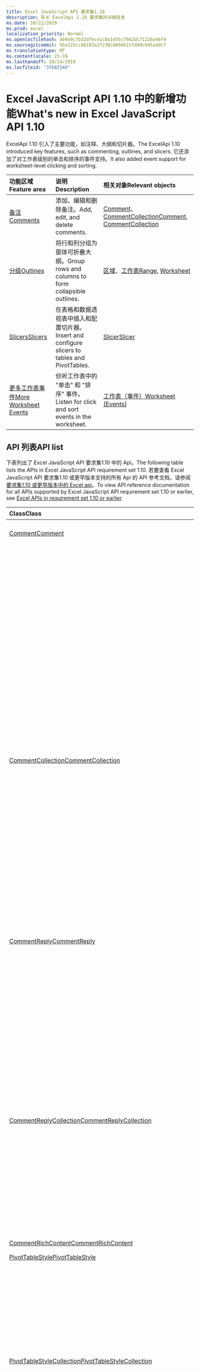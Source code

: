 ```yaml
---
title: Excel JavaScript API 要求集1.10
description: 有关 ExcelApi 1.10 要求集的详细信息
ms.date: 10/22/2019
ms.prod: excel
localization_priority: Normal
ms.openlocfilehash: a04e9c7b32dfece1c8a1455c7662dc71228a46f4
ms.sourcegitcommit: 5ba325cc88183a3f230cd89d615fd49c695addcf
ms.translationtype: MT
ms.contentlocale: zh-CN
ms.lasthandoff: 10/24/2019
ms.locfileid: "37682548"
---
```

# <a name="whats-new-in-excel-javascript-api-110"></a><span data-ttu-id="144a0-103">Excel JavaScript API 1.10 中的新增功能</span><span class="sxs-lookup"><span data-stu-id="144a0-103">What's new in Excel JavaScript API 1.10</span></span>

<span data-ttu-id="144a0-104">ExcelApi 1.10 引入了主要功能，如注释、大纲和切片器。</span><span class="sxs-lookup"><span data-stu-id="144a0-104">The ExcelApi 1.10 introduced key features, such as commenting, outlines, and slicers.</span></span> <span data-ttu-id="144a0-105">它还添加了对工作表级别的单击和排序的事件支持。</span><span class="sxs-lookup"><span data-stu-id="144a0-105">It also added event support for worksheet-level clicking and sorting.</span></span>

| <span data-ttu-id="144a0-106">功能区域</span><span class="sxs-lookup"><span data-stu-id="144a0-106">Feature area</span></span> | <span data-ttu-id="144a0-107">说明</span><span class="sxs-lookup"><span data-stu-id="144a0-107">Description</span></span> | <span data-ttu-id="144a0-108">相关对象</span><span class="sxs-lookup"><span data-stu-id="144a0-108">Relevant objects</span></span> |
|:--- |:--- |:--- |
| [<span data-ttu-id="144a0-109">备注</span><span class="sxs-lookup"><span data-stu-id="144a0-109">Comments</span></span>](../../excel/excel-add-ins-comments.md) | <span data-ttu-id="144a0-110">添加、编辑和删除备注。</span><span class="sxs-lookup"><span data-stu-id="144a0-110">Add, edit, and delete comments.</span></span> | <span data-ttu-id="144a0-111">[Comment](/javascript/api/excel/excel.comment)、[CommentCollection](/javascript/api/excel/excel.commentcollection)</span><span class="sxs-lookup"><span data-stu-id="144a0-111">[Comment](/javascript/api/excel/excel.comment), [CommentCollection](/javascript/api/excel/excel.commentcollection)</span></span> |
| [<span data-ttu-id="144a0-112">分级</span><span class="sxs-lookup"><span data-stu-id="144a0-112">Outlines</span></span>](../../excel/excel-add-ins-ranges-advanced.md#group-data-for-an-outline) | <span data-ttu-id="144a0-113">将行和列分组为窗体可折叠大纲。</span><span class="sxs-lookup"><span data-stu-id="144a0-113">Group rows and columns to form collapsible outlines.</span></span> | <span data-ttu-id="144a0-114">[区域](/javascript/api/excel/excel.range)、[工作表](/javascript/api/excel/excel.worksheet)</span><span class="sxs-lookup"><span data-stu-id="144a0-114">[Range](/javascript/api/excel/excel.range), [Worksheet](/javascript/api/excel/excel.worksheet)</span></span> |
| [<span data-ttu-id="144a0-115">Slicers</span><span class="sxs-lookup"><span data-stu-id="144a0-115">Slicers</span></span>](../../excel/excel-add-ins-pivottables.md#slicers) | <span data-ttu-id="144a0-116">在表格和数据透视表中插入和配置切片器。</span><span class="sxs-lookup"><span data-stu-id="144a0-116">Insert and configure slicers to tables and PivotTables.</span></span> | [<span data-ttu-id="144a0-117">Slicer</span><span class="sxs-lookup"><span data-stu-id="144a0-117">Slicer</span></span>](/javascript/api/excel/excel.slicer) |
| [<span data-ttu-id="144a0-118">更多工作表事件</span><span class="sxs-lookup"><span data-stu-id="144a0-118">More Worksheet Events</span></span>](../../excel/excel-add-ins-events.md) | <span data-ttu-id="144a0-119">侦听工作表中的 "单击" 和 "排序" 事件。</span><span class="sxs-lookup"><span data-stu-id="144a0-119">Listen for click and sort events in the worksheet.</span></span> | [<span data-ttu-id="144a0-120">工作表（事件）</span><span class="sxs-lookup"><span data-stu-id="144a0-120">Worksheet (Events)</span></span>](/javascript/api/excel/excel.worksheet#events) |

## <a name="api-list"></a><span data-ttu-id="144a0-121">API 列表</span><span class="sxs-lookup"><span data-stu-id="144a0-121">API list</span></span>

<span data-ttu-id="144a0-122">下表列出了 Excel JavaScript API 要求集1.10 中的 Api。</span><span class="sxs-lookup"><span data-stu-id="144a0-122">The following table lists the APIs in Excel JavaScript API requirement set 1.10.</span></span> <span data-ttu-id="144a0-123">若要查看 Excel JavaScript API 要求集1.10 或更早版本支持的所有 Api 的 API 参考文档，请参阅[要求集1.10 或更早版本中的 Excel api](/javascript/api/excel?view=excel-js-1.10)。</span><span class="sxs-lookup"><span data-stu-id="144a0-123">To view API reference documentation for all APIs supported by Excel JavaScript API requirement set 1.10 or earlier, see [Excel APIs in requirement set 1.10 or earlier](/javascript/api/excel?view=excel-js-1.10).</span></span>

| <span data-ttu-id="144a0-124">Class</span><span class="sxs-lookup"><span data-stu-id="144a0-124">Class</span></span> | <span data-ttu-id="144a0-125">域</span><span class="sxs-lookup"><span data-stu-id="144a0-125">Fields</span></span> | <span data-ttu-id="144a0-126">说明</span><span class="sxs-lookup"><span data-stu-id="144a0-126">Description</span></span> |
|:---|:---|:---|
|[<span data-ttu-id="144a0-127">Comment</span><span class="sxs-lookup"><span data-stu-id="144a0-127">Comment</span></span>](/javascript/api/excel/excel.comment)|[<span data-ttu-id="144a0-128">content</span><span class="sxs-lookup"><span data-stu-id="144a0-128">content</span></span>](/javascript/api/excel/excel.comment#content)|<span data-ttu-id="144a0-129">获取或设置批注的内容。</span><span class="sxs-lookup"><span data-stu-id="144a0-129">Gets or sets the comment's content.</span></span> <span data-ttu-id="144a0-130">字符串为纯文本。</span><span class="sxs-lookup"><span data-stu-id="144a0-130">The string is plain text.</span></span>|
||[<span data-ttu-id="144a0-131">delete()</span><span class="sxs-lookup"><span data-stu-id="144a0-131">delete()</span></span>](/javascript/api/excel/excel.comment#delete--)|<span data-ttu-id="144a0-132">删除批注和所有连接的答复。</span><span class="sxs-lookup"><span data-stu-id="144a0-132">Deletes the comment and all the connected replies.</span></span>|
||[<span data-ttu-id="144a0-133">getLocation()</span><span class="sxs-lookup"><span data-stu-id="144a0-133">getLocation()</span></span>](/javascript/api/excel/excel.comment#getlocation--)|<span data-ttu-id="144a0-134">获取此注释所在的单元格。</span><span class="sxs-lookup"><span data-stu-id="144a0-134">Gets the cell where this comment is located.</span></span>|
||[<span data-ttu-id="144a0-135">authorEmail</span><span class="sxs-lookup"><span data-stu-id="144a0-135">authorEmail</span></span>](/javascript/api/excel/excel.comment#authoremail)|<span data-ttu-id="144a0-136">获取批注作者的电子邮件。</span><span class="sxs-lookup"><span data-stu-id="144a0-136">Gets the email of the comment's author.</span></span>|
||[<span data-ttu-id="144a0-137">authorName</span><span class="sxs-lookup"><span data-stu-id="144a0-137">authorName</span></span>](/javascript/api/excel/excel.comment#authorname)|<span data-ttu-id="144a0-138">获取批注作者的姓名。</span><span class="sxs-lookup"><span data-stu-id="144a0-138">Gets the name of the comment's author.</span></span>|
||[<span data-ttu-id="144a0-139">creationDate</span><span class="sxs-lookup"><span data-stu-id="144a0-139">creationDate</span></span>](/javascript/api/excel/excel.comment#creationdate)|<span data-ttu-id="144a0-140">获取批注的创建时间。</span><span class="sxs-lookup"><span data-stu-id="144a0-140">Gets the creation time of the comment.</span></span> <span data-ttu-id="144a0-141">如果批注是从备注转换而来的，则返回 null，因为批注没有创建日期。</span><span class="sxs-lookup"><span data-stu-id="144a0-141">Returns null if the comment was converted from a note, since the comment does not have a creation date.</span></span>|
||[<span data-ttu-id="144a0-142">id</span><span class="sxs-lookup"><span data-stu-id="144a0-142">id</span></span>](/javascript/api/excel/excel.comment#id)|<span data-ttu-id="144a0-143">表示批注标识符。</span><span class="sxs-lookup"><span data-stu-id="144a0-143">Represents the comment identifier.</span></span> <span data-ttu-id="144a0-144">只读。</span><span class="sxs-lookup"><span data-stu-id="144a0-144">Read-only.</span></span>|
||[<span data-ttu-id="144a0-145">replies</span><span class="sxs-lookup"><span data-stu-id="144a0-145">replies</span></span>](/javascript/api/excel/excel.comment#replies)|<span data-ttu-id="144a0-146">表示与批注关联的回复对象的集合。</span><span class="sxs-lookup"><span data-stu-id="144a0-146">Represents a collection of reply objects associated with the comment.</span></span> <span data-ttu-id="144a0-147">只读。</span><span class="sxs-lookup"><span data-stu-id="144a0-147">Read-only.</span></span>|
|[<span data-ttu-id="144a0-148">CommentCollection</span><span class="sxs-lookup"><span data-stu-id="144a0-148">CommentCollection</span></span>](/javascript/api/excel/excel.commentcollection)|[<span data-ttu-id="144a0-149">add （cellAddress： Range \| string，Content： CommentRichContent \| string，contenttype？： Excel. contenttype）</span><span class="sxs-lookup"><span data-stu-id="144a0-149">add(cellAddress: Range \| string, content: CommentRichContent \| string, contentType?: Excel.ContentType)</span></span>](/javascript/api/excel/excel.commentcollection#add-celladdress--content--contenttype-)|<span data-ttu-id="144a0-150">使用给定单元格上的给定内容创建新批注。</span><span class="sxs-lookup"><span data-stu-id="144a0-150">Creates a new comment with the given content on the given cell.</span></span> <span data-ttu-id="144a0-151">如果`InvalidArgument`提供的范围大于一个单元格，则会引发错误。</span><span class="sxs-lookup"><span data-stu-id="144a0-151">An `InvalidArgument` error is thrown if the provided range is larger than one cell.</span></span>|
||[<span data-ttu-id="144a0-152">getCount()</span><span class="sxs-lookup"><span data-stu-id="144a0-152">getCount()</span></span>](/javascript/api/excel/excel.commentcollection#getcount--)|<span data-ttu-id="144a0-153">获取集合中的批注数量。</span><span class="sxs-lookup"><span data-stu-id="144a0-153">Gets the number of comments in the collection.</span></span>|
||[<span data-ttu-id="144a0-154">getItem(commentId: string)</span><span class="sxs-lookup"><span data-stu-id="144a0-154">getItem(commentId: string)</span></span>](/javascript/api/excel/excel.commentcollection#getitem-commentid-)|<span data-ttu-id="144a0-155">根据其 ID 从集合中获取批注。</span><span class="sxs-lookup"><span data-stu-id="144a0-155">Gets a comment from the collection based on its ID.</span></span> <span data-ttu-id="144a0-156">只读。</span><span class="sxs-lookup"><span data-stu-id="144a0-156">Read-only.</span></span>|
||[<span data-ttu-id="144a0-157">getItemAt(index: number)</span><span class="sxs-lookup"><span data-stu-id="144a0-157">getItemAt(index: number)</span></span>](/javascript/api/excel/excel.commentcollection#getitemat-index-)|<span data-ttu-id="144a0-158">根据其位置从集合中获取批注。</span><span class="sxs-lookup"><span data-stu-id="144a0-158">Gets a comment from the collection based on its position.</span></span>|
||[<span data-ttu-id="144a0-159">getItemByCell(cellAddress: Range \| string)</span><span class="sxs-lookup"><span data-stu-id="144a0-159">getItemByCell(cellAddress: Range \| string)</span></span>](/javascript/api/excel/excel.commentcollection#getitembycell-celladdress-)|<span data-ttu-id="144a0-160">从指定单元格获取的批注。</span><span class="sxs-lookup"><span data-stu-id="144a0-160">Gets the comment from the specified cell.</span></span>|
||[<span data-ttu-id="144a0-161">getItemByReplyId(replyId: string)</span><span class="sxs-lookup"><span data-stu-id="144a0-161">getItemByReplyId(replyId: string)</span></span>](/javascript/api/excel/excel.commentcollection#getitembyreplyid-replyid-)|<span data-ttu-id="144a0-162">获取给定答复连接到的注释。</span><span class="sxs-lookup"><span data-stu-id="144a0-162">Gets the comment to which the given reply is connected.</span></span>|
||[<span data-ttu-id="144a0-163">items</span><span class="sxs-lookup"><span data-stu-id="144a0-163">items</span></span>](/javascript/api/excel/excel.commentcollection#items)|<span data-ttu-id="144a0-164">获取此集合中已加载的子项。</span><span class="sxs-lookup"><span data-stu-id="144a0-164">Gets the loaded child items in this collection.</span></span>|
|[<span data-ttu-id="144a0-165">CommentReply</span><span class="sxs-lookup"><span data-stu-id="144a0-165">CommentReply</span></span>](/javascript/api/excel/excel.commentreply)|[<span data-ttu-id="144a0-166">content</span><span class="sxs-lookup"><span data-stu-id="144a0-166">content</span></span>](/javascript/api/excel/excel.commentreply#content)|<span data-ttu-id="144a0-167">获取或设置批注回复的内容。</span><span class="sxs-lookup"><span data-stu-id="144a0-167">Gets or sets the comment reply's content.</span></span> <span data-ttu-id="144a0-168">字符串为纯文本。</span><span class="sxs-lookup"><span data-stu-id="144a0-168">The string is plain text.</span></span>|
||[<span data-ttu-id="144a0-169">delete()</span><span class="sxs-lookup"><span data-stu-id="144a0-169">delete()</span></span>](/javascript/api/excel/excel.commentreply#delete--)|<span data-ttu-id="144a0-170">删除批注回复。</span><span class="sxs-lookup"><span data-stu-id="144a0-170">Deletes the comment reply.</span></span>|
||[<span data-ttu-id="144a0-171">getLocation()</span><span class="sxs-lookup"><span data-stu-id="144a0-171">getLocation()</span></span>](/javascript/api/excel/excel.commentreply#getlocation--)|<span data-ttu-id="144a0-172">获取此批注答复所在的单元格。</span><span class="sxs-lookup"><span data-stu-id="144a0-172">Gets the cell where this comment reply is located.</span></span>|
||[<span data-ttu-id="144a0-173">getParentComment()</span><span class="sxs-lookup"><span data-stu-id="144a0-173">getParentComment()</span></span>](/javascript/api/excel/excel.commentreply#getparentcomment--)|<span data-ttu-id="144a0-174">获取此回复的父注释。</span><span class="sxs-lookup"><span data-stu-id="144a0-174">Gets the parent comment of this reply.</span></span>|
||[<span data-ttu-id="144a0-175">authorEmail</span><span class="sxs-lookup"><span data-stu-id="144a0-175">authorEmail</span></span>](/javascript/api/excel/excel.commentreply#authoremail)|<span data-ttu-id="144a0-176">获取批注回复作者的电子邮件。</span><span class="sxs-lookup"><span data-stu-id="144a0-176">Gets the email of the comment reply's author.</span></span>|
||[<span data-ttu-id="144a0-177">authorName</span><span class="sxs-lookup"><span data-stu-id="144a0-177">authorName</span></span>](/javascript/api/excel/excel.commentreply#authorname)|<span data-ttu-id="144a0-178">获取批注回复作者的姓名。</span><span class="sxs-lookup"><span data-stu-id="144a0-178">Gets the name of the comment reply's author.</span></span>|
||[<span data-ttu-id="144a0-179">creationDate</span><span class="sxs-lookup"><span data-stu-id="144a0-179">creationDate</span></span>](/javascript/api/excel/excel.commentreply#creationdate)|<span data-ttu-id="144a0-180">获取批注回复的创建时间。</span><span class="sxs-lookup"><span data-stu-id="144a0-180">Gets the creation time of the comment reply.</span></span>|
||[<span data-ttu-id="144a0-181">id</span><span class="sxs-lookup"><span data-stu-id="144a0-181">id</span></span>](/javascript/api/excel/excel.commentreply#id)|<span data-ttu-id="144a0-182">表示批注回复标识符。</span><span class="sxs-lookup"><span data-stu-id="144a0-182">Represents the comment reply identifier.</span></span> <span data-ttu-id="144a0-183">只读。</span><span class="sxs-lookup"><span data-stu-id="144a0-183">Read-only.</span></span>|
|[<span data-ttu-id="144a0-184">CommentReplyCollection</span><span class="sxs-lookup"><span data-stu-id="144a0-184">CommentReplyCollection</span></span>](/javascript/api/excel/excel.commentreplycollection)|[<span data-ttu-id="144a0-185">add （content： CommentRichContent \| String，contenttype？： Excel. contenttype）</span><span class="sxs-lookup"><span data-stu-id="144a0-185">add(content: CommentRichContent \| string, contentType?: Excel.ContentType)</span></span>](/javascript/api/excel/excel.commentreplycollection#add-content--contenttype-)|<span data-ttu-id="144a0-186">为批注创建批注回复。</span><span class="sxs-lookup"><span data-stu-id="144a0-186">Creates a comment reply for comment.</span></span>|
||[<span data-ttu-id="144a0-187">getCount()</span><span class="sxs-lookup"><span data-stu-id="144a0-187">getCount()</span></span>](/javascript/api/excel/excel.commentreplycollection#getcount--)|<span data-ttu-id="144a0-188">获取集合中的批注回复数量。</span><span class="sxs-lookup"><span data-stu-id="144a0-188">Gets the number of comment replies in the collection.</span></span>|
||[<span data-ttu-id="144a0-189">getItem(commentReplyId: string)</span><span class="sxs-lookup"><span data-stu-id="144a0-189">getItem(commentReplyId: string)</span></span>](/javascript/api/excel/excel.commentreplycollection#getitem-commentreplyid-)|<span data-ttu-id="144a0-190">返回由其 ID 标识的批注回复。</span><span class="sxs-lookup"><span data-stu-id="144a0-190">Returns a comment reply identified by its ID.</span></span> <span data-ttu-id="144a0-191">只读。</span><span class="sxs-lookup"><span data-stu-id="144a0-191">Read-only.</span></span>|
||[<span data-ttu-id="144a0-192">getItemAt(index: number)</span><span class="sxs-lookup"><span data-stu-id="144a0-192">getItemAt(index: number)</span></span>](/javascript/api/excel/excel.commentreplycollection#getitemat-index-)|<span data-ttu-id="144a0-193">根据其在集合中的位置获取批注回复。</span><span class="sxs-lookup"><span data-stu-id="144a0-193">Gets a comment reply based on its position in the collection.</span></span>|
||[<span data-ttu-id="144a0-194">items</span><span class="sxs-lookup"><span data-stu-id="144a0-194">items</span></span>](/javascript/api/excel/excel.commentreplycollection#items)|<span data-ttu-id="144a0-195">获取此集合中已加载的子项。</span><span class="sxs-lookup"><span data-stu-id="144a0-195">Gets the loaded child items in this collection.</span></span>|
|[<span data-ttu-id="144a0-196">CommentRichContent</span><span class="sxs-lookup"><span data-stu-id="144a0-196">CommentRichContent</span></span>](/javascript/api/excel/excel.commentrichcontent)||[<span data-ttu-id="144a0-197">PivotLayout</span><span class="sxs-lookup"><span data-stu-id="144a0-197">PivotLayout</span></span>](/javascript/api/excel/excel.pivotlayout)|[<span data-ttu-id="144a0-198">enableFieldList</span><span class="sxs-lookup"><span data-stu-id="144a0-198">enableFieldList</span></span>](/javascript/api/excel/excel.pivotlayout#enablefieldlist)|<span data-ttu-id="144a0-199">指定是否可以 UI 中显示字段列表。</span><span class="sxs-lookup"><span data-stu-id="144a0-199">Specifies whether the field list can be shown in the UI.</span></span>|
|[<span data-ttu-id="144a0-200">PivotTableStyle</span><span class="sxs-lookup"><span data-stu-id="144a0-200">PivotTableStyle</span></span>](/javascript/api/excel/excel.pivottablestyle)|[<span data-ttu-id="144a0-201">delete()</span><span class="sxs-lookup"><span data-stu-id="144a0-201">delete()</span></span>](/javascript/api/excel/excel.pivottablestyle#delete--)|<span data-ttu-id="144a0-202">删除 PivotTableStyle。</span><span class="sxs-lookup"><span data-stu-id="144a0-202">Deletes the PivotTableStyle.</span></span>|
||[<span data-ttu-id="144a0-203">duplicate()</span><span class="sxs-lookup"><span data-stu-id="144a0-203">duplicate()</span></span>](/javascript/api/excel/excel.pivottablestyle#duplicate--)|<span data-ttu-id="144a0-204">使用所有样式元素的副本创建此 PivotTableStyle 的副本。</span><span class="sxs-lookup"><span data-stu-id="144a0-204">Creates a duplicate of this PivotTableStyle with copies of all the style elements.</span></span>|
||[<span data-ttu-id="144a0-205">name</span><span class="sxs-lookup"><span data-stu-id="144a0-205">name</span></span>](/javascript/api/excel/excel.pivottablestyle#name)|<span data-ttu-id="144a0-206">获取 PivotTableStyle 的名称。</span><span class="sxs-lookup"><span data-stu-id="144a0-206">Gets the name of the PivotTableStyle.</span></span>|
||[<span data-ttu-id="144a0-207">readOnly</span><span class="sxs-lookup"><span data-stu-id="144a0-207">readOnly</span></span>](/javascript/api/excel/excel.pivottablestyle#readonly)|<span data-ttu-id="144a0-208">指定此 PivotTableStyle 对象是否为只读。</span><span class="sxs-lookup"><span data-stu-id="144a0-208">Specifies whether this PivotTableStyle object is read-only.</span></span> <span data-ttu-id="144a0-209">只读。</span><span class="sxs-lookup"><span data-stu-id="144a0-209">Read-only.</span></span>|
|[<span data-ttu-id="144a0-210">PivotTableStyleCollection</span><span class="sxs-lookup"><span data-stu-id="144a0-210">PivotTableStyleCollection</span></span>](/javascript/api/excel/excel.pivottablestylecollection)|[<span data-ttu-id="144a0-211">add(name: string, makeUniqueName?: boolean)</span><span class="sxs-lookup"><span data-stu-id="144a0-211">add(name: string, makeUniqueName?: boolean)</span></span>](/javascript/api/excel/excel.pivottablestylecollection#add-name--makeuniquename-)|<span data-ttu-id="144a0-212">使用指定名称创建空白 PivotTableStyle。</span><span class="sxs-lookup"><span data-stu-id="144a0-212">Creates a blank PivotTableStyle with the specified name.</span></span>|
||[<span data-ttu-id="144a0-213">getCount()</span><span class="sxs-lookup"><span data-stu-id="144a0-213">getCount()</span></span>](/javascript/api/excel/excel.pivottablestylecollection#getcount--)|<span data-ttu-id="144a0-214">获取集合中 PivotTable 的数量。</span><span class="sxs-lookup"><span data-stu-id="144a0-214">Gets the number of PivotTable styles in the collection.</span></span>|
||[<span data-ttu-id="144a0-215">getDefault()</span><span class="sxs-lookup"><span data-stu-id="144a0-215">getDefault()</span></span>](/javascript/api/excel/excel.pivottablestylecollection#getdefault--)|<span data-ttu-id="144a0-216">获取父对象范围的默认 PivotTableStyle。</span><span class="sxs-lookup"><span data-stu-id="144a0-216">Gets the default PivotTableStyle for the parent object's scope.</span></span>|
||[<span data-ttu-id="144a0-217">getItem(name: string)</span><span class="sxs-lookup"><span data-stu-id="144a0-217">getItem(name: string)</span></span>](/javascript/api/excel/excel.pivottablestylecollection#getitem-name-)|<span data-ttu-id="144a0-218">按名称获取 PivotTableStyle。</span><span class="sxs-lookup"><span data-stu-id="144a0-218">Gets a PivotTableStyle by name.</span></span>|
||[<span data-ttu-id="144a0-219">getItemOrNullObject(name: string)</span><span class="sxs-lookup"><span data-stu-id="144a0-219">getItemOrNullObject(name: string)</span></span>](/javascript/api/excel/excel.pivottablestylecollection#getitemornullobject-name-)|<span data-ttu-id="144a0-220">按名称获取 PivotTableStyle。</span><span class="sxs-lookup"><span data-stu-id="144a0-220">Gets a PivotTableStyle by name.</span></span> <span data-ttu-id="144a0-221">如果没有 PivotTableStyle，将返回 null 对象。</span><span class="sxs-lookup"><span data-stu-id="144a0-221">If the PivotTableStyle does not exist, will return a null object.</span></span>|
||[<span data-ttu-id="144a0-222">items</span><span class="sxs-lookup"><span data-stu-id="144a0-222">items</span></span>](/javascript/api/excel/excel.pivottablestylecollection#items)|<span data-ttu-id="144a0-223">获取此集合中已加载的子项。</span><span class="sxs-lookup"><span data-stu-id="144a0-223">Gets the loaded child items in this collection.</span></span>|
||[<span data-ttu-id="144a0-224">setDefault(newDefaultStyle: PivotTableStyle \| string)</span><span class="sxs-lookup"><span data-stu-id="144a0-224">setDefault(newDefaultStyle: PivotTableStyle \| string)</span></span>](/javascript/api/excel/excel.pivottablestylecollection#setdefault-newdefaultstyle-)|<span data-ttu-id="144a0-225">设置在父对象范围内使用的默认 PivotTableStyle。</span><span class="sxs-lookup"><span data-stu-id="144a0-225">Sets the default PivotTableStyle for use in the parent object's scope.</span></span>|
|[<span data-ttu-id="144a0-226">Range</span><span class="sxs-lookup"><span data-stu-id="144a0-226">Range</span></span>](/javascript/api/excel/excel.range)|[<span data-ttu-id="144a0-227">group （groupOption： GroupOption）</span><span class="sxs-lookup"><span data-stu-id="144a0-227">group(groupOption: Excel.GroupOption)</span></span>](/javascript/api/excel/excel.range#group-groupoption-)|<span data-ttu-id="144a0-228">对列和行进行分组以进行分级显示。</span><span class="sxs-lookup"><span data-stu-id="144a0-228">Groups columns and rows for an outline.</span></span>|
||[<span data-ttu-id="144a0-229">hideGroupDetails （groupOption： GroupOption）</span><span class="sxs-lookup"><span data-stu-id="144a0-229">hideGroupDetails(groupOption: Excel.GroupOption)</span></span>](/javascript/api/excel/excel.range#hidegroupdetails-groupoption-)|<span data-ttu-id="144a0-230">隐藏行或列组的详细信息。</span><span class="sxs-lookup"><span data-stu-id="144a0-230">Hide details of the row or column group.</span></span>|
||[<span data-ttu-id="144a0-231">height</span><span class="sxs-lookup"><span data-stu-id="144a0-231">height</span></span>](/javascript/api/excel/excel.range#height)|<span data-ttu-id="144a0-232">返回从区域的上边缘到区域的下边缘的 100％ 缩放的距离（以磅为单位）。</span><span class="sxs-lookup"><span data-stu-id="144a0-232">Returns the distance in points, for 100% zoom, from top edge of the range to bottom edge of the range.</span></span> <span data-ttu-id="144a0-233">只读。</span><span class="sxs-lookup"><span data-stu-id="144a0-233">Read-only.</span></span>|
||[<span data-ttu-id="144a0-234">left</span><span class="sxs-lookup"><span data-stu-id="144a0-234">left</span></span>](/javascript/api/excel/excel.range#left)|<span data-ttu-id="144a0-235">返回从工作表的左边缘到区域的左边缘的 100％ 缩放的距离（以磅为单位）。</span><span class="sxs-lookup"><span data-stu-id="144a0-235">Returns the distance in points, for 100% zoom, from left edge of the worksheet to left edge of the range.</span></span> <span data-ttu-id="144a0-236">只读。</span><span class="sxs-lookup"><span data-stu-id="144a0-236">Read-only.</span></span>|
||[<span data-ttu-id="144a0-237">top</span><span class="sxs-lookup"><span data-stu-id="144a0-237">top</span></span>](/javascript/api/excel/excel.range#top)|<span data-ttu-id="144a0-238">返回从工作表的上边缘到区域的上边缘的 100％ 缩放的距离（以磅为单位）。</span><span class="sxs-lookup"><span data-stu-id="144a0-238">Returns the distance in points, for 100% zoom, from top edge of the worksheet to top edge of the range.</span></span> <span data-ttu-id="144a0-239">只读。</span><span class="sxs-lookup"><span data-stu-id="144a0-239">Read-only.</span></span>|
||[<span data-ttu-id="144a0-240">width</span><span class="sxs-lookup"><span data-stu-id="144a0-240">width</span></span>](/javascript/api/excel/excel.range#width)|<span data-ttu-id="144a0-241">返回从区域的左边缘到区域的右边缘的 100％ 缩放的距离（以磅为单位）。</span><span class="sxs-lookup"><span data-stu-id="144a0-241">Returns the distance in points, for 100% zoom, from left edge of the range to right edge of the range.</span></span> <span data-ttu-id="144a0-242">只读。</span><span class="sxs-lookup"><span data-stu-id="144a0-242">Read-only.</span></span>|
||[<span data-ttu-id="144a0-243">showGroupDetails （groupOption： GroupOption）</span><span class="sxs-lookup"><span data-stu-id="144a0-243">showGroupDetails(groupOption: Excel.GroupOption)</span></span>](/javascript/api/excel/excel.range#showgroupdetails-groupoption-)|<span data-ttu-id="144a0-244">显示行或列组的详细信息。</span><span class="sxs-lookup"><span data-stu-id="144a0-244">Show details of the row or column group.</span></span>|
||[<span data-ttu-id="144a0-245">取消分组（groupOption： GroupOption）</span><span class="sxs-lookup"><span data-stu-id="144a0-245">ungroup(groupOption: Excel.GroupOption)</span></span>](/javascript/api/excel/excel.range#ungroup-groupoption-)|<span data-ttu-id="144a0-246">取消边框的列和行的组合。</span><span class="sxs-lookup"><span data-stu-id="144a0-246">Ungroups columns and rows for an outline.</span></span>|
|[<span data-ttu-id="144a0-247">Shape</span><span class="sxs-lookup"><span data-stu-id="144a0-247">Shape</span></span>](/javascript/api/excel/excel.shape)|[<span data-ttu-id="144a0-248">copyTo(destinationSheet?: Worksheet \| string)</span><span class="sxs-lookup"><span data-stu-id="144a0-248">copyTo(destinationSheet?: Worksheet \| string)</span></span>](/javascript/api/excel/excel.shape#copyto-destinationsheet-)|<span data-ttu-id="144a0-249">复制并粘贴 Shape 对象。</span><span class="sxs-lookup"><span data-stu-id="144a0-249">Copies and pastes a Shape object.</span></span>|
||[<span data-ttu-id="144a0-250">placement</span><span class="sxs-lookup"><span data-stu-id="144a0-250">placement</span></span>](/javascript/api/excel/excel.shape#placement)|<span data-ttu-id="144a0-251">表示对象如何附加到其下方的单元格。</span><span class="sxs-lookup"><span data-stu-id="144a0-251">Represents how the object is attached to the cells below it.</span></span>|
|[<span data-ttu-id="144a0-252">Slicer</span><span class="sxs-lookup"><span data-stu-id="144a0-252">Slicer</span></span>](/javascript/api/excel/excel.slicer)|[<span data-ttu-id="144a0-253">caption</span><span class="sxs-lookup"><span data-stu-id="144a0-253">caption</span></span>](/javascript/api/excel/excel.slicer#caption)|<span data-ttu-id="144a0-254">表示切片器的标题。</span><span class="sxs-lookup"><span data-stu-id="144a0-254">Represents the caption of slicer.</span></span>|
||[<span data-ttu-id="144a0-255">clearFilters()</span><span class="sxs-lookup"><span data-stu-id="144a0-255">clearFilters()</span></span>](/javascript/api/excel/excel.slicer#clearfilters--)|<span data-ttu-id="144a0-256">清除当前切片器上应用的所有筛选器。</span><span class="sxs-lookup"><span data-stu-id="144a0-256">Clears all the filters currently applied on the slicer.</span></span>|
||[<span data-ttu-id="144a0-257">delete()</span><span class="sxs-lookup"><span data-stu-id="144a0-257">delete()</span></span>](/javascript/api/excel/excel.slicer#delete--)|<span data-ttu-id="144a0-258">删除切片器。</span><span class="sxs-lookup"><span data-stu-id="144a0-258">Deletes the slicer.</span></span>|
||[<span data-ttu-id="144a0-259">getSelectedItems()</span><span class="sxs-lookup"><span data-stu-id="144a0-259">getSelectedItems()</span></span>](/javascript/api/excel/excel.slicer#getselecteditems--)|<span data-ttu-id="144a0-260">返回所选项目密钥的数组。</span><span class="sxs-lookup"><span data-stu-id="144a0-260">Returns an array of selected items' keys.</span></span> <span data-ttu-id="144a0-261">只读。</span><span class="sxs-lookup"><span data-stu-id="144a0-261">Read-only.</span></span>|
||[<span data-ttu-id="144a0-262">height</span><span class="sxs-lookup"><span data-stu-id="144a0-262">height</span></span>](/javascript/api/excel/excel.slicer#height)|<span data-ttu-id="144a0-263">表示切片器的高度（以磅为单位）。</span><span class="sxs-lookup"><span data-stu-id="144a0-263">Represents the height, in points, of the slicer.</span></span>|
||[<span data-ttu-id="144a0-264">left</span><span class="sxs-lookup"><span data-stu-id="144a0-264">left</span></span>](/javascript/api/excel/excel.slicer#left)|<span data-ttu-id="144a0-265">表示从切片器左侧到工作表左侧的距离（以磅为单位）。</span><span class="sxs-lookup"><span data-stu-id="144a0-265">Represents the distance, in points, from the left side of the slicer to the left of the worksheet.</span></span>|
||[<span data-ttu-id="144a0-266">name</span><span class="sxs-lookup"><span data-stu-id="144a0-266">name</span></span>](/javascript/api/excel/excel.slicer#name)|<span data-ttu-id="144a0-267">表示切片器的名称。</span><span class="sxs-lookup"><span data-stu-id="144a0-267">Represents the name of slicer.</span></span>|
||[<span data-ttu-id="144a0-268">id</span><span class="sxs-lookup"><span data-stu-id="144a0-268">id</span></span>](/javascript/api/excel/excel.slicer#id)|<span data-ttu-id="144a0-269">表示切片器的唯一 ID。</span><span class="sxs-lookup"><span data-stu-id="144a0-269">Represents the unique id of slicer.</span></span> <span data-ttu-id="144a0-270">只读。</span><span class="sxs-lookup"><span data-stu-id="144a0-270">Read-only.</span></span>|
||[<span data-ttu-id="144a0-271">isFilterCleared</span><span class="sxs-lookup"><span data-stu-id="144a0-271">isFilterCleared</span></span>](/javascript/api/excel/excel.slicer#isfiltercleared)|<span data-ttu-id="144a0-272">如果已清除当前切片器上应用的所有筛选器，则为 True。</span><span class="sxs-lookup"><span data-stu-id="144a0-272">True if all filters currently applied on the slicer are cleared.</span></span>|
||[<span data-ttu-id="144a0-273">slicerItems</span><span class="sxs-lookup"><span data-stu-id="144a0-273">slicerItems</span></span>](/javascript/api/excel/excel.slicer#sliceritems)|<span data-ttu-id="144a0-274">表示作为切片器一部分的 SlicerItems 的集合。</span><span class="sxs-lookup"><span data-stu-id="144a0-274">Represents the collection of SlicerItems that are part of the slicer.</span></span> <span data-ttu-id="144a0-275">只读。</span><span class="sxs-lookup"><span data-stu-id="144a0-275">Read-only.</span></span>|
||[<span data-ttu-id="144a0-276">worksheet</span><span class="sxs-lookup"><span data-stu-id="144a0-276">worksheet</span></span>](/javascript/api/excel/excel.slicer#worksheet)|<span data-ttu-id="144a0-277">表示包含切片器的工作表。</span><span class="sxs-lookup"><span data-stu-id="144a0-277">Represents the worksheet containing the slicer.</span></span> <span data-ttu-id="144a0-278">只读。</span><span class="sxs-lookup"><span data-stu-id="144a0-278">Read-only.</span></span>|
||<span data-ttu-id="144a0-279">[selectItems(items?: string[])](/javascript/api/excel/excel.slicer#selectitems-items-)</span><span class="sxs-lookup"><span data-stu-id="144a0-279">[selectItems(items?: string[])](/javascript/api/excel/excel.slicer#selectitems-items-)</span></span>|<span data-ttu-id="144a0-280">根据它们的键选择切片器项目。</span><span class="sxs-lookup"><span data-stu-id="144a0-280">Selects slicer items based on their keys.</span></span> <span data-ttu-id="144a0-281">将清除以前的选择。</span><span class="sxs-lookup"><span data-stu-id="144a0-281">The previous selections are cleared.</span></span>|
||[<span data-ttu-id="144a0-282">sortBy</span><span class="sxs-lookup"><span data-stu-id="144a0-282">sortBy</span></span>](/javascript/api/excel/excel.slicer#sortby)|<span data-ttu-id="144a0-283">表示切片器中的项目的排序顺序。</span><span class="sxs-lookup"><span data-stu-id="144a0-283">Represents the sort order of the items in the slicer.</span></span> <span data-ttu-id="144a0-284">可能的值为： "DataSourceOrder"、"升序"、"降序"。</span><span class="sxs-lookup"><span data-stu-id="144a0-284">Possible values are: "DataSourceOrder", "Ascending", "Descending".</span></span>|
||[<span data-ttu-id="144a0-285">style</span><span class="sxs-lookup"><span data-stu-id="144a0-285">style</span></span>](/javascript/api/excel/excel.slicer#style)|<span data-ttu-id="144a0-286">表示切片器样式的常量值。</span><span class="sxs-lookup"><span data-stu-id="144a0-286">Constant value that represents the Slicer style.</span></span> <span data-ttu-id="144a0-287">可能的值为： "SlicerStyleLight1" 到 "SlicerStyleLight6"、"TableStyleOther1" 通过 "TableStyleOther2"、"SlicerStyleDark1" 到 "SlicerStyleDark6"。</span><span class="sxs-lookup"><span data-stu-id="144a0-287">Possible values are: "SlicerStyleLight1" through "SlicerStyleLight6", "TableStyleOther1" through "TableStyleOther2", "SlicerStyleDark1" through "SlicerStyleDark6".</span></span> <span data-ttu-id="144a0-288">还可以指定工作簿中显示的用户定义的自定义样式。</span><span class="sxs-lookup"><span data-stu-id="144a0-288">A custom user-defined style present in the workbook can also be specified.</span></span>|
||[<span data-ttu-id="144a0-289">top</span><span class="sxs-lookup"><span data-stu-id="144a0-289">top</span></span>](/javascript/api/excel/excel.slicer#top)|<span data-ttu-id="144a0-290">表示从切片器上边缘到工作表顶部的距离（以磅为单位）。</span><span class="sxs-lookup"><span data-stu-id="144a0-290">Represents the distance, in points, from the top edge of the slicer to the top of the worksheet.</span></span>|
||[<span data-ttu-id="144a0-291">width</span><span class="sxs-lookup"><span data-stu-id="144a0-291">width</span></span>](/javascript/api/excel/excel.slicer#width)|<span data-ttu-id="144a0-292">表示切片器的宽度（以磅为单位）。</span><span class="sxs-lookup"><span data-stu-id="144a0-292">Represents the width, in points, of the slicer.</span></span>|
|[<span data-ttu-id="144a0-293">SlicerCollection</span><span class="sxs-lookup"><span data-stu-id="144a0-293">SlicerCollection</span></span>](/javascript/api/excel/excel.slicercollection)|[<span data-ttu-id="144a0-294">add(slicerSource: string \| PivotTable \| Table, sourceField: string \| PivotField \| number \| TableColumn, slicerDestination?: string \| Worksheet)</span><span class="sxs-lookup"><span data-stu-id="144a0-294">add(slicerSource: string \| PivotTable \| Table, sourceField: string \| PivotField \| number \| TableColumn, slicerDestination?: string \| Worksheet)</span></span>](/javascript/api/excel/excel.slicercollection#add-slicersource--sourcefield--slicerdestination-)|<span data-ttu-id="144a0-295">将新切片器添加到工作簿。</span><span class="sxs-lookup"><span data-stu-id="144a0-295">Adds a new slicer to the workbook.</span></span>|
||[<span data-ttu-id="144a0-296">getCount()</span><span class="sxs-lookup"><span data-stu-id="144a0-296">getCount()</span></span>](/javascript/api/excel/excel.slicercollection#getcount--)|<span data-ttu-id="144a0-297">返回集合中的切片器数量。</span><span class="sxs-lookup"><span data-stu-id="144a0-297">Returns the number of slicers in the collection.</span></span>|
||[<span data-ttu-id="144a0-298">getItem(key: string)</span><span class="sxs-lookup"><span data-stu-id="144a0-298">getItem(key: string)</span></span>](/javascript/api/excel/excel.slicercollection#getitem-key-)|<span data-ttu-id="144a0-299">使用其名称或 ID 获取 Slicer 对象。</span><span class="sxs-lookup"><span data-stu-id="144a0-299">Gets a slicer object using its name or id.</span></span>|
||[<span data-ttu-id="144a0-300">getItemAt(index: number)</span><span class="sxs-lookup"><span data-stu-id="144a0-300">getItemAt(index: number)</span></span>](/javascript/api/excel/excel.slicercollection#getitemat-index-)|<span data-ttu-id="144a0-301">根据其在集合中的位置获取切片器。</span><span class="sxs-lookup"><span data-stu-id="144a0-301">Gets a slicer based on its position in the collection.</span></span>|
||[<span data-ttu-id="144a0-302">getItemOrNullObject(key: string)</span><span class="sxs-lookup"><span data-stu-id="144a0-302">getItemOrNullObject(key: string)</span></span>](/javascript/api/excel/excel.slicercollection#getitemornullobject-key-)|<span data-ttu-id="144a0-303">使用其名称或 ID 获取切片器。如果没有切片器项，将返回 null 对象。</span><span class="sxs-lookup"><span data-stu-id="144a0-303">Gets a slicer using its name or id. If the slicer does not exist, will return a null object.</span></span>|
||[<span data-ttu-id="144a0-304">items</span><span class="sxs-lookup"><span data-stu-id="144a0-304">items</span></span>](/javascript/api/excel/excel.slicercollection#items)|<span data-ttu-id="144a0-305">获取此集合中已加载的子项。</span><span class="sxs-lookup"><span data-stu-id="144a0-305">Gets the loaded child items in this collection.</span></span>|
|[<span data-ttu-id="144a0-306">SlicerItem</span><span class="sxs-lookup"><span data-stu-id="144a0-306">SlicerItem</span></span>](/javascript/api/excel/excel.sliceritem)|[<span data-ttu-id="144a0-307">isSelected</span><span class="sxs-lookup"><span data-stu-id="144a0-307">isSelected</span></span>](/javascript/api/excel/excel.sliceritem#isselected)|<span data-ttu-id="144a0-308">如果选择了切片器项，则为 True。</span><span class="sxs-lookup"><span data-stu-id="144a0-308">True if the slicer item is selected.</span></span>|
||[<span data-ttu-id="144a0-309">hasData</span><span class="sxs-lookup"><span data-stu-id="144a0-309">hasData</span></span>](/javascript/api/excel/excel.sliceritem#hasdata)|<span data-ttu-id="144a0-310">如果切片器项包含数据，则为 True。</span><span class="sxs-lookup"><span data-stu-id="144a0-310">True if the slicer item has data.</span></span>|
||[<span data-ttu-id="144a0-311">key</span><span class="sxs-lookup"><span data-stu-id="144a0-311">key</span></span>](/javascript/api/excel/excel.sliceritem#key)|<span data-ttu-id="144a0-312">表示代表切片器项的唯一值。</span><span class="sxs-lookup"><span data-stu-id="144a0-312">Represents the unique value representing the slicer item.</span></span>|
||[<span data-ttu-id="144a0-313">name</span><span class="sxs-lookup"><span data-stu-id="144a0-313">name</span></span>](/javascript/api/excel/excel.sliceritem#name)|<span data-ttu-id="144a0-314">代表 UI 中显示的标题。</span><span class="sxs-lookup"><span data-stu-id="144a0-314">Represents the title displayed in the UI.</span></span>|
|[<span data-ttu-id="144a0-315">SlicerItemCollection</span><span class="sxs-lookup"><span data-stu-id="144a0-315">SlicerItemCollection</span></span>](/javascript/api/excel/excel.sliceritemcollection)|[<span data-ttu-id="144a0-316">getCount()</span><span class="sxs-lookup"><span data-stu-id="144a0-316">getCount()</span></span>](/javascript/api/excel/excel.sliceritemcollection#getcount--)|<span data-ttu-id="144a0-317">返回切片器中的切片器项的数量。</span><span class="sxs-lookup"><span data-stu-id="144a0-317">Returns the number of slicer items in the slicer.</span></span>|
||[<span data-ttu-id="144a0-318">getItem(key: string)</span><span class="sxs-lookup"><span data-stu-id="144a0-318">getItem(key: string)</span></span>](/javascript/api/excel/excel.sliceritemcollection#getitem-key-)|<span data-ttu-id="144a0-319">使用其键或名称获取切片器项对象。</span><span class="sxs-lookup"><span data-stu-id="144a0-319">Gets a slicer item object using its key or name.</span></span>|
||[<span data-ttu-id="144a0-320">getItemAt(index: number)</span><span class="sxs-lookup"><span data-stu-id="144a0-320">getItemAt(index: number)</span></span>](/javascript/api/excel/excel.sliceritemcollection#getitemat-index-)|<span data-ttu-id="144a0-321">根据其在集合中的位置获取切片器项。</span><span class="sxs-lookup"><span data-stu-id="144a0-321">Gets a slicer item based on its position in the collection.</span></span>|
||[<span data-ttu-id="144a0-322">getItemOrNullObject(key: string)</span><span class="sxs-lookup"><span data-stu-id="144a0-322">getItemOrNullObject(key: string)</span></span>](/javascript/api/excel/excel.sliceritemcollection#getitemornullobject-key-)|<span data-ttu-id="144a0-323">使用其键或名称获取切片器项。</span><span class="sxs-lookup"><span data-stu-id="144a0-323">Gets a slicer item using its key or name.</span></span> <span data-ttu-id="144a0-324">如果没有切片器项，将返回 null 对象。</span><span class="sxs-lookup"><span data-stu-id="144a0-324">If the slicer item does not exist, will return a null object.</span></span>|
||[<span data-ttu-id="144a0-325">items</span><span class="sxs-lookup"><span data-stu-id="144a0-325">items</span></span>](/javascript/api/excel/excel.sliceritemcollection#items)|<span data-ttu-id="144a0-326">获取此集合中已加载的子项。</span><span class="sxs-lookup"><span data-stu-id="144a0-326">Gets the loaded child items in this collection.</span></span>|
|[<span data-ttu-id="144a0-327">SlicerStyle</span><span class="sxs-lookup"><span data-stu-id="144a0-327">SlicerStyle</span></span>](/javascript/api/excel/excel.slicerstyle)|[<span data-ttu-id="144a0-328">delete()</span><span class="sxs-lookup"><span data-stu-id="144a0-328">delete()</span></span>](/javascript/api/excel/excel.slicerstyle#delete--)|<span data-ttu-id="144a0-329">删除 SlicerStyle。</span><span class="sxs-lookup"><span data-stu-id="144a0-329">Deletes the SlicerStyle.</span></span>|
||[<span data-ttu-id="144a0-330">duplicate()</span><span class="sxs-lookup"><span data-stu-id="144a0-330">duplicate()</span></span>](/javascript/api/excel/excel.slicerstyle#duplicate--)|<span data-ttu-id="144a0-331">使用所有样式元素的副本创建此 SlicerStyle 的副本。</span><span class="sxs-lookup"><span data-stu-id="144a0-331">Creates a duplicate of this SlicerStyle with copies of all the style elements.</span></span>|
||[<span data-ttu-id="144a0-332">name</span><span class="sxs-lookup"><span data-stu-id="144a0-332">name</span></span>](/javascript/api/excel/excel.slicerstyle#name)|<span data-ttu-id="144a0-333">获取 SlicerStyle 的名称。</span><span class="sxs-lookup"><span data-stu-id="144a0-333">Gets the name of the SlicerStyle.</span></span>|
||[<span data-ttu-id="144a0-334">readOnly</span><span class="sxs-lookup"><span data-stu-id="144a0-334">readOnly</span></span>](/javascript/api/excel/excel.slicerstyle#readonly)|<span data-ttu-id="144a0-335">指定此 SlicerStyle 对象是否为只读。</span><span class="sxs-lookup"><span data-stu-id="144a0-335">Specifies whether this SlicerStyle object is read-only.</span></span> <span data-ttu-id="144a0-336">只读。</span><span class="sxs-lookup"><span data-stu-id="144a0-336">Read-only.</span></span>|
|[<span data-ttu-id="144a0-337">SlicerStyleCollection</span><span class="sxs-lookup"><span data-stu-id="144a0-337">SlicerStyleCollection</span></span>](/javascript/api/excel/excel.slicerstylecollection)|[<span data-ttu-id="144a0-338">add(name: string, makeUniqueName?: boolean)</span><span class="sxs-lookup"><span data-stu-id="144a0-338">add(name: string, makeUniqueName?: boolean)</span></span>](/javascript/api/excel/excel.slicerstylecollection#add-name--makeuniquename-)|<span data-ttu-id="144a0-339">使用指定名称创建空白 SlicerStyle。</span><span class="sxs-lookup"><span data-stu-id="144a0-339">Creates a blank SlicerStyle with the specified name.</span></span>|
||[<span data-ttu-id="144a0-340">getCount()</span><span class="sxs-lookup"><span data-stu-id="144a0-340">getCount()</span></span>](/javascript/api/excel/excel.slicerstylecollection#getcount--)|<span data-ttu-id="144a0-341">获取集合中的切片器样式数量。</span><span class="sxs-lookup"><span data-stu-id="144a0-341">Gets the number of slicer styles in the collection.</span></span>|
||[<span data-ttu-id="144a0-342">getDefault()</span><span class="sxs-lookup"><span data-stu-id="144a0-342">getDefault()</span></span>](/javascript/api/excel/excel.slicerstylecollection#getdefault--)|<span data-ttu-id="144a0-343">获取父对象范围的默认 SlicerStyle。</span><span class="sxs-lookup"><span data-stu-id="144a0-343">Gets the default SlicerStyle for the parent object's scope.</span></span>|
||[<span data-ttu-id="144a0-344">getItem(name: string)</span><span class="sxs-lookup"><span data-stu-id="144a0-344">getItem(name: string)</span></span>](/javascript/api/excel/excel.slicerstylecollection#getitem-name-)|<span data-ttu-id="144a0-345">按名称获取 SlicerStyle。</span><span class="sxs-lookup"><span data-stu-id="144a0-345">Gets a SlicerStyle by name.</span></span>|
||[<span data-ttu-id="144a0-346">getItemOrNullObject(name: string)</span><span class="sxs-lookup"><span data-stu-id="144a0-346">getItemOrNullObject(name: string)</span></span>](/javascript/api/excel/excel.slicerstylecollection#getitemornullobject-name-)|<span data-ttu-id="144a0-347">按名称获取 SlicerStyle。</span><span class="sxs-lookup"><span data-stu-id="144a0-347">Gets a SlicerStyle by name.</span></span> <span data-ttu-id="144a0-348">如果没有 SlicerStyle，将返回 null 对象。</span><span class="sxs-lookup"><span data-stu-id="144a0-348">If the SlicerStyle does not exist, will return a null object.</span></span>|
||[<span data-ttu-id="144a0-349">items</span><span class="sxs-lookup"><span data-stu-id="144a0-349">items</span></span>](/javascript/api/excel/excel.slicerstylecollection#items)|<span data-ttu-id="144a0-350">获取此集合中已加载的子项。</span><span class="sxs-lookup"><span data-stu-id="144a0-350">Gets the loaded child items in this collection.</span></span>|
||[<span data-ttu-id="144a0-351">setDefault(newDefaultStyle: SlicerStyle \| string)</span><span class="sxs-lookup"><span data-stu-id="144a0-351">setDefault(newDefaultStyle: SlicerStyle \| string)</span></span>](/javascript/api/excel/excel.slicerstylecollection#setdefault-newdefaultstyle-)|<span data-ttu-id="144a0-352">设置在父对象范围内使用的默认 SlicerStyle。</span><span class="sxs-lookup"><span data-stu-id="144a0-352">Sets the default SlicerStyle for use in the parent object's scope.</span></span>|
|[<span data-ttu-id="144a0-353">TableStyle</span><span class="sxs-lookup"><span data-stu-id="144a0-353">TableStyle</span></span>](/javascript/api/excel/excel.tablestyle)|[<span data-ttu-id="144a0-354">delete()</span><span class="sxs-lookup"><span data-stu-id="144a0-354">delete()</span></span>](/javascript/api/excel/excel.tablestyle#delete--)|<span data-ttu-id="144a0-355">删除 TableStyle。</span><span class="sxs-lookup"><span data-stu-id="144a0-355">Deletes the TableStyle.</span></span>|
||[<span data-ttu-id="144a0-356">duplicate()</span><span class="sxs-lookup"><span data-stu-id="144a0-356">duplicate()</span></span>](/javascript/api/excel/excel.tablestyle#duplicate--)|<span data-ttu-id="144a0-357">使用所有样式元素的副本创建此 TableStyle 的副本。</span><span class="sxs-lookup"><span data-stu-id="144a0-357">Creates a duplicate of this TableStyle with copies of all the style elements.</span></span>|
||[<span data-ttu-id="144a0-358">name</span><span class="sxs-lookup"><span data-stu-id="144a0-358">name</span></span>](/javascript/api/excel/excel.tablestyle#name)|<span data-ttu-id="144a0-359">获取 TableStyle 的名称。</span><span class="sxs-lookup"><span data-stu-id="144a0-359">Gets the name of the TableStyle.</span></span>|
||[<span data-ttu-id="144a0-360">readOnly</span><span class="sxs-lookup"><span data-stu-id="144a0-360">readOnly</span></span>](/javascript/api/excel/excel.tablestyle#readonly)|<span data-ttu-id="144a0-361">指定此 TableStyle 对象是否为只读。</span><span class="sxs-lookup"><span data-stu-id="144a0-361">Specifies whether this TableStyle object is read-only.</span></span> <span data-ttu-id="144a0-362">只读。</span><span class="sxs-lookup"><span data-stu-id="144a0-362">Read-only.</span></span>|
|[<span data-ttu-id="144a0-363">TableStyleCollection</span><span class="sxs-lookup"><span data-stu-id="144a0-363">TableStyleCollection</span></span>](/javascript/api/excel/excel.tablestylecollection)|[<span data-ttu-id="144a0-364">add(name: string, makeUniqueName?: boolean)</span><span class="sxs-lookup"><span data-stu-id="144a0-364">add(name: string, makeUniqueName?: boolean)</span></span>](/javascript/api/excel/excel.tablestylecollection#add-name--makeuniquename-)|<span data-ttu-id="144a0-365">使用指定名称创建空白 TableStyle。</span><span class="sxs-lookup"><span data-stu-id="144a0-365">Creates a blank TableStyle with the specified name.</span></span>|
||[<span data-ttu-id="144a0-366">getCount()</span><span class="sxs-lookup"><span data-stu-id="144a0-366">getCount()</span></span>](/javascript/api/excel/excel.tablestylecollection#getcount--)|<span data-ttu-id="144a0-367">获取集合中表格样式的数量。</span><span class="sxs-lookup"><span data-stu-id="144a0-367">Gets the number of table styles in the collection.</span></span>|
||[<span data-ttu-id="144a0-368">getDefault()</span><span class="sxs-lookup"><span data-stu-id="144a0-368">getDefault()</span></span>](/javascript/api/excel/excel.tablestylecollection#getdefault--)|<span data-ttu-id="144a0-369">获取父对象范围的默认 TableStyle。</span><span class="sxs-lookup"><span data-stu-id="144a0-369">Gets the default TableStyle for the parent object's scope.</span></span>|
||[<span data-ttu-id="144a0-370">getItem(name: string)</span><span class="sxs-lookup"><span data-stu-id="144a0-370">getItem(name: string)</span></span>](/javascript/api/excel/excel.tablestylecollection#getitem-name-)|<span data-ttu-id="144a0-371">按名称获取 TableStyle。</span><span class="sxs-lookup"><span data-stu-id="144a0-371">Gets a TableStyle by name.</span></span>|
||[<span data-ttu-id="144a0-372">getItemOrNullObject(name: string)</span><span class="sxs-lookup"><span data-stu-id="144a0-372">getItemOrNullObject(name: string)</span></span>](/javascript/api/excel/excel.tablestylecollection#getitemornullobject-name-)|<span data-ttu-id="144a0-373">按名称获取 TableStyle。</span><span class="sxs-lookup"><span data-stu-id="144a0-373">Gets a TableStyle by name.</span></span> <span data-ttu-id="144a0-374">如果没有 TableStyle，将返回 null 对象。</span><span class="sxs-lookup"><span data-stu-id="144a0-374">If the TableStyle does not exist, will return a null object.</span></span>|
||[<span data-ttu-id="144a0-375">items</span><span class="sxs-lookup"><span data-stu-id="144a0-375">items</span></span>](/javascript/api/excel/excel.tablestylecollection#items)|<span data-ttu-id="144a0-376">获取此集合中已加载的子项。</span><span class="sxs-lookup"><span data-stu-id="144a0-376">Gets the loaded child items in this collection.</span></span>|
||[<span data-ttu-id="144a0-377">setDefault(newDefaultStyle: TableStyle \| string)</span><span class="sxs-lookup"><span data-stu-id="144a0-377">setDefault(newDefaultStyle: TableStyle \| string)</span></span>](/javascript/api/excel/excel.tablestylecollection#setdefault-newdefaultstyle-)|<span data-ttu-id="144a0-378">设置在父对象范围内使用的默认 TableStyle。</span><span class="sxs-lookup"><span data-stu-id="144a0-378">Sets the default TableStyle for use in the parent object's scope.</span></span>|
|[<span data-ttu-id="144a0-379">TimelineStyle</span><span class="sxs-lookup"><span data-stu-id="144a0-379">TimelineStyle</span></span>](/javascript/api/excel/excel.timelinestyle)|[<span data-ttu-id="144a0-380">delete()</span><span class="sxs-lookup"><span data-stu-id="144a0-380">delete()</span></span>](/javascript/api/excel/excel.timelinestyle#delete--)|<span data-ttu-id="144a0-381">删除 TableStyle。</span><span class="sxs-lookup"><span data-stu-id="144a0-381">Deletes the TableStyle.</span></span>|
||[<span data-ttu-id="144a0-382">duplicate()</span><span class="sxs-lookup"><span data-stu-id="144a0-382">duplicate()</span></span>](/javascript/api/excel/excel.timelinestyle#duplicate--)|<span data-ttu-id="144a0-383">使用所有样式元素的副本创建此 TimelineStyle 的副本。</span><span class="sxs-lookup"><span data-stu-id="144a0-383">Creates a duplicate of this TimelineStyle with copies of all the style elements.</span></span>|
||[<span data-ttu-id="144a0-384">name</span><span class="sxs-lookup"><span data-stu-id="144a0-384">name</span></span>](/javascript/api/excel/excel.timelinestyle#name)|<span data-ttu-id="144a0-385">获取 TimelineStyle 的名称。</span><span class="sxs-lookup"><span data-stu-id="144a0-385">Gets the name of the TimelineStyle.</span></span>|
||[<span data-ttu-id="144a0-386">readOnly</span><span class="sxs-lookup"><span data-stu-id="144a0-386">readOnly</span></span>](/javascript/api/excel/excel.timelinestyle#readonly)|<span data-ttu-id="144a0-387">指定此 TimelineStyle 对象是否为只读。</span><span class="sxs-lookup"><span data-stu-id="144a0-387">Specifies whether this TimelineStyle object is read-only.</span></span> <span data-ttu-id="144a0-388">只读。</span><span class="sxs-lookup"><span data-stu-id="144a0-388">Read-only.</span></span>|
|[<span data-ttu-id="144a0-389">TimelineStyleCollection</span><span class="sxs-lookup"><span data-stu-id="144a0-389">TimelineStyleCollection</span></span>](/javascript/api/excel/excel.timelinestylecollection)|[<span data-ttu-id="144a0-390">add(name: string, makeUniqueName?: boolean)</span><span class="sxs-lookup"><span data-stu-id="144a0-390">add(name: string, makeUniqueName?: boolean)</span></span>](/javascript/api/excel/excel.timelinestylecollection#add-name--makeuniquename-)|<span data-ttu-id="144a0-391">使用指定名称创建空白 TimelineStyle。</span><span class="sxs-lookup"><span data-stu-id="144a0-391">Creates a blank TimelineStyle with the specified name.</span></span>|
||[<span data-ttu-id="144a0-392">getCount()</span><span class="sxs-lookup"><span data-stu-id="144a0-392">getCount()</span></span>](/javascript/api/excel/excel.timelinestylecollection#getcount--)|<span data-ttu-id="144a0-393">获取集合中日程表样式的数量。</span><span class="sxs-lookup"><span data-stu-id="144a0-393">Gets the number of timeline styles in the collection.</span></span>|
||[<span data-ttu-id="144a0-394">getDefault()</span><span class="sxs-lookup"><span data-stu-id="144a0-394">getDefault()</span></span>](/javascript/api/excel/excel.timelinestylecollection#getdefault--)|<span data-ttu-id="144a0-395">获取父对象范围的默认 TimelineStyle。</span><span class="sxs-lookup"><span data-stu-id="144a0-395">Gets the default TimelineStyle for the parent object's scope.</span></span>|
||[<span data-ttu-id="144a0-396">getItem(name: string)</span><span class="sxs-lookup"><span data-stu-id="144a0-396">getItem(name: string)</span></span>](/javascript/api/excel/excel.timelinestylecollection#getitem-name-)|<span data-ttu-id="144a0-397">按名称获取 TimelineStyle。</span><span class="sxs-lookup"><span data-stu-id="144a0-397">Gets a TimelineStyle by name.</span></span>|
||[<span data-ttu-id="144a0-398">getItemOrNullObject(name: string)</span><span class="sxs-lookup"><span data-stu-id="144a0-398">getItemOrNullObject(name: string)</span></span>](/javascript/api/excel/excel.timelinestylecollection#getitemornullobject-name-)|<span data-ttu-id="144a0-399">按名称获取 TimelineStyle。</span><span class="sxs-lookup"><span data-stu-id="144a0-399">Gets a TimelineStyle by name.</span></span> <span data-ttu-id="144a0-400">如果没有 TimelineStyle，将返回 null 对象。</span><span class="sxs-lookup"><span data-stu-id="144a0-400">If the TimelineStyle does not exist, will return a null object.</span></span>|
||[<span data-ttu-id="144a0-401">items</span><span class="sxs-lookup"><span data-stu-id="144a0-401">items</span></span>](/javascript/api/excel/excel.timelinestylecollection#items)|<span data-ttu-id="144a0-402">获取此集合中已加载的子项。</span><span class="sxs-lookup"><span data-stu-id="144a0-402">Gets the loaded child items in this collection.</span></span>|
||[<span data-ttu-id="144a0-403">setDefault(newDefaultStyle: TimelineStyle \| string)</span><span class="sxs-lookup"><span data-stu-id="144a0-403">setDefault(newDefaultStyle: TimelineStyle \| string)</span></span>](/javascript/api/excel/excel.timelinestylecollection#setdefault-newdefaultstyle-)|<span data-ttu-id="144a0-404">设置在父对象范围内使用的默认 TimelineStyle。</span><span class="sxs-lookup"><span data-stu-id="144a0-404">Sets the default TimelineStyle for use in the parent object's scope.</span></span>|
|[<span data-ttu-id="144a0-405">Workbook</span><span class="sxs-lookup"><span data-stu-id="144a0-405">Workbook</span></span>](/javascript/api/excel/excel.workbook)|[<span data-ttu-id="144a0-406">getActiveSlicer()</span><span class="sxs-lookup"><span data-stu-id="144a0-406">getActiveSlicer()</span></span>](/javascript/api/excel/excel.workbook#getactiveslicer--)|<span data-ttu-id="144a0-407">获取工作簿中当前处于活动状态的切片器。</span><span class="sxs-lookup"><span data-stu-id="144a0-407">Gets the currently active slicer in the workbook.</span></span> <span data-ttu-id="144a0-408">如果没有活动切片器，则会`ItemNotFound`引发异常。</span><span class="sxs-lookup"><span data-stu-id="144a0-408">If there is no active slicer, an `ItemNotFound` exception is thrown.</span></span>|
||[<span data-ttu-id="144a0-409">getActiveSlicerOrNullObject()</span><span class="sxs-lookup"><span data-stu-id="144a0-409">getActiveSlicerOrNullObject()</span></span>](/javascript/api/excel/excel.workbook#getactiveslicerornullobject--)|<span data-ttu-id="144a0-410">获取工作簿中当前处于活动状态的切片器。</span><span class="sxs-lookup"><span data-stu-id="144a0-410">Gets the currently active slicer in the workbook.</span></span> <span data-ttu-id="144a0-411">如果没有处于活动状态的切片器，则返回 null 对象。</span><span class="sxs-lookup"><span data-stu-id="144a0-411">If there is no active slicer, a null object is returned.</span></span>|
||[<span data-ttu-id="144a0-412">comments</span><span class="sxs-lookup"><span data-stu-id="144a0-412">comments</span></span>](/javascript/api/excel/excel.workbook#comments)|<span data-ttu-id="144a0-413">表示与工作簿关联的批注集合。</span><span class="sxs-lookup"><span data-stu-id="144a0-413">Represents a collection of Comments associated with the workbook.</span></span> <span data-ttu-id="144a0-414">只读。</span><span class="sxs-lookup"><span data-stu-id="144a0-414">Read-only.</span></span>|
||[<span data-ttu-id="144a0-415">pivotTableStyles</span><span class="sxs-lookup"><span data-stu-id="144a0-415">pivotTableStyles</span></span>](/javascript/api/excel/excel.workbook#pivottablestyles)|<span data-ttu-id="144a0-416">表示一组与工作簿相关联的 PivotTableStyles。</span><span class="sxs-lookup"><span data-stu-id="144a0-416">Represents a collection of PivotTableStyles associated with the workbook.</span></span> <span data-ttu-id="144a0-417">只读。</span><span class="sxs-lookup"><span data-stu-id="144a0-417">Read-only.</span></span>|
||[<span data-ttu-id="144a0-418">slicerStyles</span><span class="sxs-lookup"><span data-stu-id="144a0-418">slicerStyles</span></span>](/javascript/api/excel/excel.workbook#slicerstyles)|<span data-ttu-id="144a0-419">表示一组与工作簿相关联的 SlicerStyles。</span><span class="sxs-lookup"><span data-stu-id="144a0-419">Represents a collection of SlicerStyles associated with the workbook.</span></span> <span data-ttu-id="144a0-420">只读。</span><span class="sxs-lookup"><span data-stu-id="144a0-420">Read-only.</span></span>|
||[<span data-ttu-id="144a0-421">slicers</span><span class="sxs-lookup"><span data-stu-id="144a0-421">slicers</span></span>](/javascript/api/excel/excel.workbook#slicers)|<span data-ttu-id="144a0-422">表示与工作簿关联的切片器集合。</span><span class="sxs-lookup"><span data-stu-id="144a0-422">Represents a collection of Slicers associated with the workbook.</span></span> <span data-ttu-id="144a0-423">只读。</span><span class="sxs-lookup"><span data-stu-id="144a0-423">Read-only.</span></span>|
||[<span data-ttu-id="144a0-424">tableStyles</span><span class="sxs-lookup"><span data-stu-id="144a0-424">tableStyles</span></span>](/javascript/api/excel/excel.workbook#tablestyles)|<span data-ttu-id="144a0-425">表示一组与工作簿相关联的 TableStyles。</span><span class="sxs-lookup"><span data-stu-id="144a0-425">Represents a collection of TableStyles associated with the workbook.</span></span> <span data-ttu-id="144a0-426">只读。</span><span class="sxs-lookup"><span data-stu-id="144a0-426">Read-only.</span></span>|
||[<span data-ttu-id="144a0-427">timelineStyles</span><span class="sxs-lookup"><span data-stu-id="144a0-427">timelineStyles</span></span>](/javascript/api/excel/excel.workbook#timelinestyles)|<span data-ttu-id="144a0-428">表示一组与工作簿相关联的 TimelineStyles。</span><span class="sxs-lookup"><span data-stu-id="144a0-428">Represents a collection of TimelineStyles associated with the workbook.</span></span> <span data-ttu-id="144a0-429">只读。</span><span class="sxs-lookup"><span data-stu-id="144a0-429">Read-only.</span></span>|
|[<span data-ttu-id="144a0-430">Worksheet</span><span class="sxs-lookup"><span data-stu-id="144a0-430">Worksheet</span></span>](/javascript/api/excel/excel.worksheet)|[<span data-ttu-id="144a0-431">comments</span><span class="sxs-lookup"><span data-stu-id="144a0-431">comments</span></span>](/javascript/api/excel/excel.worksheet#comments)|<span data-ttu-id="144a0-432">返回工作表上的所有 Comments 对象的集合。</span><span class="sxs-lookup"><span data-stu-id="144a0-432">Returns a collection of all the Comments objects on the worksheet.</span></span> <span data-ttu-id="144a0-433">只读。</span><span class="sxs-lookup"><span data-stu-id="144a0-433">Read-only.</span></span>|
||[<span data-ttu-id="144a0-434">onColumnSorted</span><span class="sxs-lookup"><span data-stu-id="144a0-434">onColumnSorted</span></span>](/javascript/api/excel/excel.worksheet#oncolumnsorted)|<span data-ttu-id="144a0-435">在已对一个或多个列进行排序时发生。</span><span class="sxs-lookup"><span data-stu-id="144a0-435">Occurs when one or more columns have been sorted.</span></span> <span data-ttu-id="144a0-436">这是从左到右排序操作的结果。</span><span class="sxs-lookup"><span data-stu-id="144a0-436">This happens as the result of a left-to-right sort operation.</span></span>|
||[<span data-ttu-id="144a0-437">onRowSorted</span><span class="sxs-lookup"><span data-stu-id="144a0-437">onRowSorted</span></span>](/javascript/api/excel/excel.worksheet#onrowsorted)|<span data-ttu-id="144a0-438">在已对一个或多个行进行排序时发生。</span><span class="sxs-lookup"><span data-stu-id="144a0-438">Occurs when one or more rows have been sorted.</span></span> <span data-ttu-id="144a0-439">这是从上到下排序操作的结果。</span><span class="sxs-lookup"><span data-stu-id="144a0-439">This happens as the result of a top-to-bottom sort operation.</span></span>|
||[<span data-ttu-id="144a0-440">onSingleClicked</span><span class="sxs-lookup"><span data-stu-id="144a0-440">onSingleClicked</span></span>](/javascript/api/excel/excel.worksheet#onsingleclicked)|<span data-ttu-id="144a0-441">当工作表中发生左击或攻丝操作时发生。</span><span class="sxs-lookup"><span data-stu-id="144a0-441">Occurs when a left-clicked/tapped action happens in the worksheet.</span></span> <span data-ttu-id="144a0-442">在以下情况下单击时不会触发此事件：</span><span class="sxs-lookup"><span data-stu-id="144a0-442">This event will not be fired when clicking in the following cases:</span></span>|
||[<span data-ttu-id="144a0-443">slicers</span><span class="sxs-lookup"><span data-stu-id="144a0-443">slicers</span></span>](/javascript/api/excel/excel.worksheet#slicers)|<span data-ttu-id="144a0-444">返回作为工作表一部分的切片器的集合。</span><span class="sxs-lookup"><span data-stu-id="144a0-444">Returns a collection of slicers that are part of the worksheet.</span></span> <span data-ttu-id="144a0-445">只读。</span><span class="sxs-lookup"><span data-stu-id="144a0-445">Read-only.</span></span>|
||[<span data-ttu-id="144a0-446">showOutlineLevels （rowLevels：数字，columnLevels：数字）</span><span class="sxs-lookup"><span data-stu-id="144a0-446">showOutlineLevels(rowLevels: number, columnLevels: number)</span></span>](/javascript/api/excel/excel.worksheet#showoutlinelevels-rowlevels--columnlevels-)|<span data-ttu-id="144a0-447">按行或列的大纲级别显示组。</span><span class="sxs-lookup"><span data-stu-id="144a0-447">Shows row or column groups by their outline levels.</span></span>|
|[<span data-ttu-id="144a0-448">WorksheetCollection</span><span class="sxs-lookup"><span data-stu-id="144a0-448">WorksheetCollection</span></span>](/javascript/api/excel/excel.worksheetcollection)|[<span data-ttu-id="144a0-449">onColumnSorted</span><span class="sxs-lookup"><span data-stu-id="144a0-449">onColumnSorted</span></span>](/javascript/api/excel/excel.worksheetcollection#oncolumnsorted)|<span data-ttu-id="144a0-450">在已对一个或多个列进行排序时发生。</span><span class="sxs-lookup"><span data-stu-id="144a0-450">Occurs when one or more columns have been sorted.</span></span> <span data-ttu-id="144a0-451">这是从左到右排序操作的结果。</span><span class="sxs-lookup"><span data-stu-id="144a0-451">This happens as the result of a left-to-right sort operation.</span></span>|
||[<span data-ttu-id="144a0-452">onRowSorted</span><span class="sxs-lookup"><span data-stu-id="144a0-452">onRowSorted</span></span>](/javascript/api/excel/excel.worksheetcollection#onrowsorted)|<span data-ttu-id="144a0-453">在已对一个或多个行进行排序时发生。</span><span class="sxs-lookup"><span data-stu-id="144a0-453">Occurs when one or more rows have been sorted.</span></span> <span data-ttu-id="144a0-454">这是从上到下排序操作的结果。</span><span class="sxs-lookup"><span data-stu-id="144a0-454">This happens as the result of a top-to-bottom sort operation.</span></span>|
||[<span data-ttu-id="144a0-455">onSingleClicked</span><span class="sxs-lookup"><span data-stu-id="144a0-455">onSingleClicked</span></span>](/javascript/api/excel/excel.worksheetcollection#onsingleclicked)|<span data-ttu-id="144a0-456">在工作表集合中发生左击或螺纹操作时发生。</span><span class="sxs-lookup"><span data-stu-id="144a0-456">Occurs when left-clicked/tapped operation happens in the worksheet collection.</span></span> <span data-ttu-id="144a0-457">在以下情况下单击时不会触发此事件：</span><span class="sxs-lookup"><span data-stu-id="144a0-457">This event will not be fired when clicking in the following cases:</span></span>|
|[<span data-ttu-id="144a0-458">WorksheetColumnSortedEventArgs</span><span class="sxs-lookup"><span data-stu-id="144a0-458">WorksheetColumnSortedEventArgs</span></span>](/javascript/api/excel/excel.worksheetcolumnsortedeventargs)|[<span data-ttu-id="144a0-459">address</span><span class="sxs-lookup"><span data-stu-id="144a0-459">address</span></span>](/javascript/api/excel/excel.worksheetcolumnsortedeventargs#address)|<span data-ttu-id="144a0-460">获取区域地址，该地址表示特定工作表上的选定区域。</span><span class="sxs-lookup"><span data-stu-id="144a0-460">Gets the range address that represents the sorted areas of a specific worksheet.</span></span> <span data-ttu-id="144a0-461">仅返回作为 sort 操作结果发生更改的列。</span><span class="sxs-lookup"><span data-stu-id="144a0-461">Only columns changed as a result of the sort operation are returned.</span></span>|
||[<span data-ttu-id="144a0-462">source</span><span class="sxs-lookup"><span data-stu-id="144a0-462">source</span></span>](/javascript/api/excel/excel.worksheetcolumnsortedeventargs#source)|<span data-ttu-id="144a0-463">获取事件源。</span><span class="sxs-lookup"><span data-stu-id="144a0-463">Gets the source of the event.</span></span> <span data-ttu-id="144a0-464">有关详细信息，请参阅 Excel.EventSource。</span><span class="sxs-lookup"><span data-stu-id="144a0-464">See Excel.EventSource for details.</span></span>|
||[<span data-ttu-id="144a0-465">type</span><span class="sxs-lookup"><span data-stu-id="144a0-465">type</span></span>](/javascript/api/excel/excel.worksheetcolumnsortedeventargs#type)|<span data-ttu-id="144a0-466">获取事件的类型。</span><span class="sxs-lookup"><span data-stu-id="144a0-466">Gets the type of the event.</span></span> <span data-ttu-id="144a0-467">有关详细信息，请参阅 Excel.EventType。</span><span class="sxs-lookup"><span data-stu-id="144a0-467">See Excel.EventType for details.</span></span>|
||[<span data-ttu-id="144a0-468">worksheetId</span><span class="sxs-lookup"><span data-stu-id="144a0-468">worksheetId</span></span>](/javascript/api/excel/excel.worksheetcolumnsortedeventargs#worksheetid)|<span data-ttu-id="144a0-469">获取发生排序的工作表的 id。</span><span class="sxs-lookup"><span data-stu-id="144a0-469">Gets the id of the worksheet where the sorting happened.</span></span>|
|[<span data-ttu-id="144a0-470">WorksheetRowSortedEventArgs</span><span class="sxs-lookup"><span data-stu-id="144a0-470">WorksheetRowSortedEventArgs</span></span>](/javascript/api/excel/excel.worksheetrowsortedeventargs)|[<span data-ttu-id="144a0-471">address</span><span class="sxs-lookup"><span data-stu-id="144a0-471">address</span></span>](/javascript/api/excel/excel.worksheetrowsortedeventargs#address)|<span data-ttu-id="144a0-472">获取区域地址，该地址表示特定工作表上的选定区域。</span><span class="sxs-lookup"><span data-stu-id="144a0-472">Gets the range address that represents the sorted areas of a specific worksheet.</span></span> <span data-ttu-id="144a0-473">仅返回作为 sort 操作的结果发生更改的行。</span><span class="sxs-lookup"><span data-stu-id="144a0-473">Only rows changed as a result of the sort operation are returned.</span></span>|
||[<span data-ttu-id="144a0-474">source</span><span class="sxs-lookup"><span data-stu-id="144a0-474">source</span></span>](/javascript/api/excel/excel.worksheetrowsortedeventargs#source)|<span data-ttu-id="144a0-475">获取事件源。</span><span class="sxs-lookup"><span data-stu-id="144a0-475">Gets the source of the event.</span></span> <span data-ttu-id="144a0-476">有关详细信息，请参阅 Excel.EventSource。</span><span class="sxs-lookup"><span data-stu-id="144a0-476">See Excel.EventSource for details.</span></span>|
||[<span data-ttu-id="144a0-477">type</span><span class="sxs-lookup"><span data-stu-id="144a0-477">type</span></span>](/javascript/api/excel/excel.worksheetrowsortedeventargs#type)|<span data-ttu-id="144a0-478">获取事件的类型。</span><span class="sxs-lookup"><span data-stu-id="144a0-478">Gets the type of the event.</span></span> <span data-ttu-id="144a0-479">有关详细信息，请参阅 Excel.EventType。</span><span class="sxs-lookup"><span data-stu-id="144a0-479">See Excel.EventType for details.</span></span>|
||[<span data-ttu-id="144a0-480">worksheetId</span><span class="sxs-lookup"><span data-stu-id="144a0-480">worksheetId</span></span>](/javascript/api/excel/excel.worksheetrowsortedeventargs#worksheetid)|<span data-ttu-id="144a0-481">获取发生排序的工作表的 id。</span><span class="sxs-lookup"><span data-stu-id="144a0-481">Gets the id of the worksheet where the sorting happened.</span></span>|
|[<span data-ttu-id="144a0-482">WorksheetSingleClickedEventArgs</span><span class="sxs-lookup"><span data-stu-id="144a0-482">WorksheetSingleClickedEventArgs</span></span>](/javascript/api/excel/excel.worksheetsingleclickedeventargs)|[<span data-ttu-id="144a0-483">address</span><span class="sxs-lookup"><span data-stu-id="144a0-483">address</span></span>](/javascript/api/excel/excel.worksheetsingleclickedeventargs#address)|<span data-ttu-id="144a0-484">获取特定工作表中表示被左键单击/点击的单元格的地址。</span><span class="sxs-lookup"><span data-stu-id="144a0-484">Gets the address that represents the cell which was left-clicked/tapped for a specific worksheet.</span></span>|
||[<span data-ttu-id="144a0-485">OffsetX</span><span class="sxs-lookup"><span data-stu-id="144a0-485">offsetX</span></span>](/javascript/api/excel/excel.worksheetsingleclickedeventargs#offsetx)|<span data-ttu-id="144a0-486">从左击/点击的点到左侧（或从右到左语言的右侧）的网格线边缘的距离，以磅为单位的左击的单元格的网格线边缘。</span><span class="sxs-lookup"><span data-stu-id="144a0-486">The distance, in points, from the left-clicked/tapped point to the left (or right for right-to-left languages) gridline edge of the left-clicked/tapped cell.</span></span>|
||[<span data-ttu-id="144a0-487">OffsetY</span><span class="sxs-lookup"><span data-stu-id="144a0-487">offsetY</span></span>](/javascript/api/excel/excel.worksheetsingleclickedeventargs#offsety)|<span data-ttu-id="144a0-488">从左键单击/点击的点到左键单击/点击的单元格的顶部网格线边缘的距离（以磅为单位）。</span><span class="sxs-lookup"><span data-stu-id="144a0-488">The distance, in points, from the left-clicked/tapped point to the top gridline edge of the left-clicked/tapped cell.</span></span>|
||[<span data-ttu-id="144a0-489">type</span><span class="sxs-lookup"><span data-stu-id="144a0-489">type</span></span>](/javascript/api/excel/excel.worksheetsingleclickedeventargs#type)|<span data-ttu-id="144a0-490">获取事件的类型。</span><span class="sxs-lookup"><span data-stu-id="144a0-490">Gets the type of the event.</span></span>|
||[<span data-ttu-id="144a0-491">worksheetId</span><span class="sxs-lookup"><span data-stu-id="144a0-491">worksheetId</span></span>](/javascript/api/excel/excel.worksheetsingleclickedeventargs#worksheetid)|<span data-ttu-id="144a0-492">获取已在其中左键单击/点击单元格的工作表的 ID。</span><span class="sxs-lookup"><span data-stu-id="144a0-492">Gets the id of the worksheet in which the cell was left-clicked/tapped.</span></span>|

## <a name="see-also"></a><span data-ttu-id="144a0-493">另请参阅</span><span class="sxs-lookup"><span data-stu-id="144a0-493">See also</span></span>

- [<span data-ttu-id="144a0-494">Excel JavaScript API 参考文档</span><span class="sxs-lookup"><span data-stu-id="144a0-494">Excel JavaScript API Reference Documentation</span></span>](/javascript/api/excel?view=excel-js-1.10)
- [<span data-ttu-id="144a0-495">Excel JavaScript API 要求集</span><span class="sxs-lookup"><span data-stu-id="144a0-495">Excel JavaScript API requirement sets</span></span>](./excel-api-requirement-sets.md)